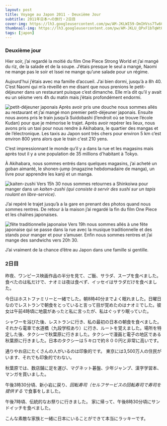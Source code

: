 ```yaml
---
layout: post
title: Voyage au Japon 2011 - Deuxième Jour
subtitle: 2011年日本への旅行・2日目
cover-img: https://lh3.googleusercontent.com/pw/AM-JKLWI59-DmIHVss7Tw6CKxflIzjRA5Hcrju_oFmFhE_XeqrW8P9KpNXm8wcAzJFoE93rb5cV244Wt3pkmY5sLB6nd7p8fpWgBIwYwgUvc1nXpI85wI2a0t7jRJY9fn4iJiYzKRGKGMV9BvhoIRaHZJRZW=w2416-h1358-no?authuser=0
thumbnail-img: https://lh3.googleusercontent.com/pw/AM-JKLU_QPxF1bTqWtO9Zpyk3TQKjZ1Y6Xk5m1Uao7upaL9AsSOu6AblPKB15PYQFkOirsQPtkGSZMhtko5452IhbgqyYSz5Rjy8U82wZTZ5kDA0NCXGeNJn1OjrsGOiesD8zN3ZpynBUG7wFR-jEyl6CQdn=w2416-h1358-no?authuser=0
tags: [japon]
---
```


### Deuxième jour

Hier soir, j’ai regardé la moitié du film One Piece Strong World et j’ai mangé du riz, de la salade et de la soupe. J’étais presque le seul a mangé, Naomi ne mange pas le soir et Issei ne mange qu’une salade pour un régime.

Aujourd'hui j’étais avec ma famille d’accueil. J’ai bien dormi, jusqu’à a 8h 40. C’est Naomi qui m’a réveillé en me disant que nous prenions le petit-déjeuner dans un restaurant puisque c’est dimanche. Elle m’a dit qu’il y avait eu un séisme vers 4h du matin mais j’étais profondément endormi. 

![petit-déjeuner japonais](https://lh3.googleusercontent.com/pw/AM-JKLWbS8gdvWawhOjsBbAAWKbCvSqDDc6htEVKdkDyilB5oiqwr64MnS08aTyDCSXZ9gOMFVWASpOMpappLXQoALOZrhbOkpROUggYhI5aCufK5HW5LqENz8u1hhLBV46fYwt9k3Bcmql8nPfF-cOMWMTp=w2416-h1358-no?authuser=0)
Après avoir pris une douche nous sommes allés au restaurant et j’ai mangé mon premier petit-déjeuner japonais. Ensuite nous avons pris le train jusqu’à Suidobashi (l’endroit où se trouve l’école Kudan) pour que je mémorise le trajet. Après avoir repérer les lieux, nous avons pris un taxi pour nous rendre à Akihabara, le quartier des mangas et de l’électronique. Les taxis au Japon sont très chers pour environ 5 km c’est environ 800 yens alors que le train c'est 210 yens. 

C’est impressionnant le monde qu’il y a dans la rue et les magasins mais après tout il y a une population de 35 millions d'habitant à Tokyo. 

À Akihabara, nous sommes entrés dans quelques magasins, j’ai acheté un goban aimanté, le shonen-jump (magazine hebdomadaire de manga), un livre pour apprendre les kanji et un manga. 

![kaiten-zushi](https://lh3.googleusercontent.com/pw/AM-JKLWltXGntlOoniRbU9urW19Sq7IvWYhR6VACNu_B5k1MNhaa6XBYL4kQjMaiCb-aE_CBnMT_1NHg_XPa3fIsZUtFlfbNbe9FixSUOH7ismcR0Nj3tynjXL1u6-Jz7ANsaSZ7Wc8BSGaMBZ4eMmQqHWY3=w2416-h1358-no?authuser=0)
Vers 15h 30 nous sommes retournes a Shinkoiwa pour manger dans un _kaiten-zushi (qui consiste à servir des sushi sur un tapis roulant en libre-service)_. 

J’ai repéré le trajet jusqu’à a la gare en prenant des photos quand nous sommes rentres. De retour à la maison j’ai regardé la fin du film One Piece et les chaînes japonaises. 

![fête traditionnelle japonaise](https://lh3.googleusercontent.com/pw/AM-JKLVSUzM4Mhw6Kx4tAiiwRy3FAn7NuWjCj6MsfeqHOxF7UtzM5f9iqQPDFnuk3DlXqu5WTY0yoEFudm2L5EVOn0sDl-SjU9rfyEJbf7B7KjMowjHnoaWAXtDf25noR6--Y_qXzIr9W2fqFMHdg8epVieP=w2416-h1358-no?authuser=0)
Vers 19h nous sommes allés à une fête japonaise qui se passe dans la rue avec la musique traditionnelle et des stands pour manger et pour s’amuser. Enfin nous sommes rentres et j’ai mange des sandwichs vers 20h 30. 
 
J’ai vraiment de la chance d’être au Japon dans une famille si gentille. 


### 2日目

昨夜、ワンピース映画作品の半分を見て、ご飯、サラダ、スープを食べました。食べたのは私だけで、ナオミは夜は食べず、イッセイはサラダだけを食べました。

今日はホストファミリーと一緒でした。朝8時40分までよく眠れました。日曜日なのでレストランで朝食をとっていると言って目が覚めたのはナオミでした。彼女は午前4時頃に地震があったと私に言ったが、私はぐっすり眠っていた。

シャワーを浴びた後、レストランに行き、私の最初の日本の朝食を食べました。それから電車で水道橋（九段学校あり）に行き、ルートを覚えました。場所を特定した後、タクシーで秋葉原に行きました。タクシーで漫画と電子の地区である秋葉原に行きました。日本のタクシーは５キロで約８００円と非常に高いです。

通りやお店にたくさんの人がいるのは印象的です。 東京には3,500万人の住民がいます、それでも印象的でわない。

秋葉原では、数店舗に足を運び、マグネット碁盤、少年ジャンプ、漢字学習本、マンガを買いました。

午後3時30分頃、新小岩に戻り、_回転寿司（セルフサービスの回転寿司で寿司を提供する_ で食事をしました。

午後7時頃、伝統的なお祭りに行きました。 家に帰って、午後8時30分頃にサンドイッチを食べました。
 
こんな素敵な家族と一緒に日本にいることができて本当にラッキーです。